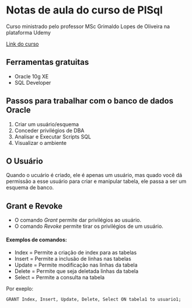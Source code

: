 # Notas de aula do curso de PlSql

Curso ministrado pelo professor MSc Grimaldo Lopes de Oliveira na plataforma Udemy

[Link do curso](https://www.udemy.com/course/como-aprender-plsql-em-tempo-recorde-praticofacil)

## Ferramentas gratuitas

- Oracle 10g XE
- SQL Developer

## Passos para trabalhar com o banco de dados Oracle

1. Criar um usuário/esquema
2. Conceder privilégios de DBA
3. Analisar e Executar Scripts SQL
4. Visualizar o ambiente

## O Usuário

Quando o ucuário é criado, ele é apenas um usuário, mas quado você dá permissão a esse usuário para criar e manipular tabela, ele passa a ser um esquema de banco.

## Grant e Revoke

- O comando *Grant* permite dar privilégios ao usuário.
- O comando *Revoke* permite tirar os privilégios de um usuário.

#### Exemplos de comandos:

- Index = Permite a criação de index para as tabelas
- Insert = Permite a inclusão de linhas nas tabelas
- Update = Permite modificação nas linhas da tabela
- Delete = Permite que seja deletada linhas da tabela
- Select = Permite a consulta na tabela

Por exeplo:

```plsql
GRANT Index, Insert, Update, Delete, Select ON tabela1 to usuario1;
```